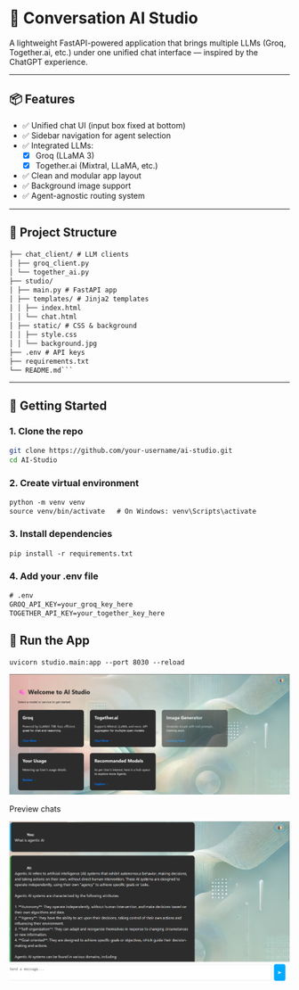 # 🧠 Conversation AI Studio

A lightweight FastAPI-powered application that brings multiple LLMs (Groq, Together.ai, etc.) under one unified chat interface — inspired by the ChatGPT experience.

---

## 📦 Features

- ✅ Unified chat UI (input box fixed at bottom)
- ✅ Sidebar navigation for agent selection
- ✅ Integrated LLMs:
  - [x] Groq (LLaMA 3)
  - [x] Together.ai (Mixtral, LLaMA, etc.)
- ✅ Clean and modular app layout
- ✅ Background image support
- ✅ Agent-agnostic routing system

---

## 📁 Project Structure

```AI-Studio/
├── chat_client/ # LLM clients
│ ├── groq_client.py
│ └── together_ai.py
├── studio/
│ ├── main.py # FastAPI app
│ ├── templates/ # Jinja2 templates
│ │ ├── index.html
│ │ └── chat.html
│ ├── static/ # CSS & background
│ │ ├── style.css
│ │ └── background.jpg
├── .env # API keys
├── requirements.txt
└── README.md```
```


---

## 🚀 Getting Started

### 1. Clone the repo

```bash
git clone https://github.com/your-username/ai-studio.git
cd AI-Studio
```

### 2. Create virtual environment

```
python -m venv venv
source venv/bin/activate   # On Windows: venv\Scripts\activate
```

### 3. Install dependencies
```
pip install -r requirements.txt
```

### 4. Add your .env file
```
# .env
GROQ_API_KEY=your_groq_key_here
TOGETHER_API_KEY=your_together_key_here
```

## 🧪 Run the App
```
uvicorn studio.main:app --port 8030 --reload
```


![alt text](image.png)

Preview chats

![alt text](image-1.png)

